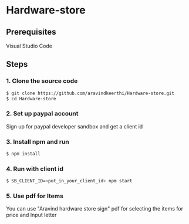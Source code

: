 # Hardware-store

## Prerequisites

Visual Studio Code

## Steps

### 1. Clone the source code
```sh
$ git clone https://github.com/aravindkeerthi/Hardware-store.git
$ cd Hardware-store
```
### 2. Set up paypal account
Sign up for paypal developer sandbox and get a client id

### 3. Install npm and run
```sh
$ npm install
```

### 4. Run with client id
```sh
$ SB_CLIENT_ID=<put_in_your_client_id> npm start
```

### 5. Use pdf for Items
You can use "Aravind hardware store sign" pdf for selecting the items for price and Input letter
